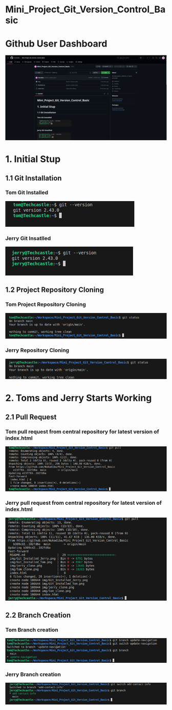 # Mini_Project_Git_Version_Control_Basic


# Github User Dashboard

![](./img/git%20hub%20user%20dashboard.png)

# 1. Initial Stup

## 1.1 Git Installation 

### Tom Git Installed

![](./img/Git_Installed_Tom.png)

### Jerry Git Insatlled 

![](./img/Git_Installed_Jerry.png)


## 1.2 Project Repository Cloning

### Tom Project Repository Cloning

![](./img/tom_clone.png)

### Jerry Repository Cloning

![](./img/jerry_clone.png)


# 2. Toms and Jerry Starts Working 

## 2.1 Pull Request 

### Tom pull request from central repository for latest version of index.html

![](./img/git_pull_index.png)

### Jerry pull request from central repository for latest version of index.html

![](./img/git_pul%20index%20jerry.png)

## 2.2 Branch Creation

### Tom Branch creation 

![](./img/git_brach_tom.png)

### Jerry Branch creation 

![](./img/jeryy-branch.png)
